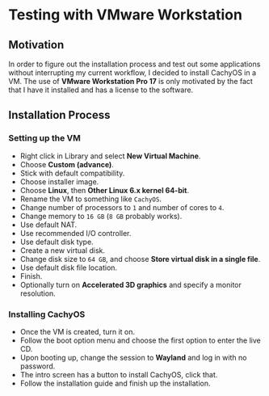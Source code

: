 # Testing with VMware Workstation

## Motivation

In order to figure out the installation process and test out some applications without interrupting my current workflow, I decided to install CachyOS in a VM. The use of **VMware Workstation Pro 17** is only motivated by the fact that I have it installed and has a license to the software.

## Installation Process

### Setting up the VM

- Right click in Library and select **New Virtual Machine**.
- Choose **Custom (advance)**.
- Stick with default compatibility.
- Choose installer image.
- Choose **Linux**, then **Other Linux 6.x kernel 64-bit**.
- Rename the VM to something like `CachyOS`.
- Change number of processors to `1` and number of cores to `4`.
- Change memory to `16 GB` (`8 GB` probably works).
- Use default NAT.
- Use recommended I/O controller.
- Use default disk type.
- Create a new virtual disk.
- Change disk size to `64 GB`, and choose **Store virtual disk in a single file**.
- Use default disk file location.
- Finish.
- Optionally turn on **Accelerated 3D graphics** and specify a monitor resolution.

### Installing CachyOS
- Once the VM is created, turn it on.
- Follow the boot option menu and choose the first option to enter the live CD.
- Upon booting up, change the session to **Wayland** and log in with no password.
- The intro screen has a button to install CachyOS, click that.
- Follow the installation guide and finish up the installation.